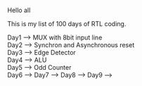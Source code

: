 Hello all

This is my list of 100 days of RTL coding.

Day1 --> MUX with 8bit input line  
Day2 --> Synchron and Asynchronous reset  
Day3 --> Edge Detector   
Day4 --> ALU   
Day5 --> Odd Counter   
Day6 --> 
Day7 -->
Day8 -->
Day9 -->
